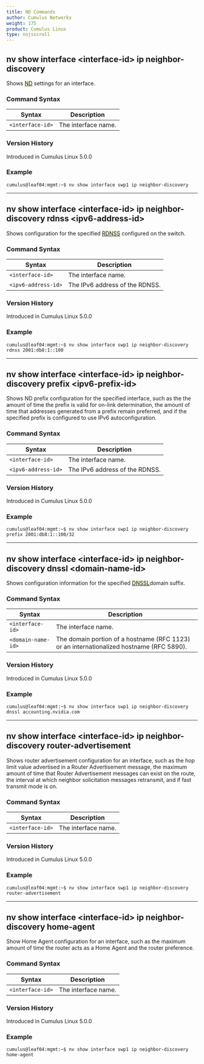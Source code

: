 ```yaml
---
title: ND Commands
author: Cumulus Networks
weight: 175
product: Cumulus Linux
type: nojsscroll
---
```

## nv show interface \<interface-id\> ip neighbor-discovery

Shows <span style="background-color:#F5F5DC">[ND](## "Neighbor Discovery")</span> settings for an interface.

### Command Syntax

| Syntax |  Description   |
| --------- | -------------- |
| `<interface-id>` | The interface name.|

### Version History

Introduced in Cumulus Linux 5.0.0

### Example

```
cumulus@leaf04:mgmt:~$ nv show interface swp1 ip neighbor-discovery
```

- - -

## nv show interface \<interface-id\> ip neighbor-discovery rdnss \<ipv6-address-id\>

Shows configuration for the specified <span style="background-color:#F5F5DC">[RDNSS](## "recursive DNS server")</span> configured on the switch.

### Command Syntax

| Syntax |  Description   |
| --------- | -------------- |
| `<interface-id>` | The interface name.|
| `<ipv6-address-id>`  | The IPv6 address of the RDNSS.|

### Version History

Introduced in Cumulus Linux 5.0.0

### Example

```
cumulus@leaf04:mgmt:~$ nv show interface swp1 ip neighbor-discovery rdnss 2001:db8:1::100
```

- - -

## nv show interface \<interface-id\> ip neighbor-discovery prefix \<ipv6-prefix-id\>

Shows ND prefix configuration for the specified interface, such as the the amount of time the prefix is valid for on-link determination, the amount of time that addresses generated from a prefix remain preferred, and if the specified prefix is configured to use IPv6 autoconfiguration.

### Command Syntax

| Syntax |  Description   |
| --------- | -------------- |
| `<interface-id>` | The interface name.|
| `<ipv6-address-id>`  | The IPv6 address of the RDNSS.|

### Version History

Introduced in Cumulus Linux 5.0.0

### Example

```
cumulus@leaf04:mgmt:~$ nv show interface swp1 ip neighbor-discovery prefix 2001:db8:1::100/32
```

- - -

## nv show interface \<interface-id\> ip neighbor-discovery dnssl \<domain-name-id\>

Shows configuration information for the specified <span style="background-color:#F5F5DC">[DNSSL](## "DNS search list")</span>domain suffix.

### Command Syntax

| Syntax |  Description   |
| --------- | -------------- |
| `<interface-id>` | The interface name.|
| `<domain-name-id>`   |  The domain portion of a hostname (RFC 1123) or an internationalized hostname (RFC 5890).|

### Version History

Introduced in Cumulus Linux 5.0.0

### Example

```
cumulus@leaf04:mgmt:~$ nv show interface swp1 ip neighbor-discovery dnssl accounting.nvidia.com
```

- - -

## nv show interface \<interface-id\> ip neighbor-discovery router-advertisement

Shows router advertisement configuration for an interface, such as the hop limit value advertised in a Router Advertisement message, the maximum amount of time that Router Advertisement messages can exist on the route, the interval at which neighbor solicitation messages retransmit, and if fast transmit mode is on.

### Command Syntax

| Syntax |  Description   |
| --------- | -------------- |
| `<interface-id>` | The interface name.|

### Version History

Introduced in Cumulus Linux 5.0.0

### Example

```
cumulus@leaf04:mgmt:~$ nv show interface swp1 ip neighbor-discovery router-advertisement
```

- - -

## nv show interface \<interface-id\> ip neighbor-discovery home-agent

Show Home Agent configuration for an interface, such as the maximum amount of time the router acts as a Home Agent and the router preference.

### Command Syntax

| Syntax |  Description   |
| --------- | -------------- |
| `<interface-id>` | The interface name.|

### Version History

Introduced in Cumulus Linux 5.0.0

### Example

```
cumulus@leaf04:mgmt:~$ nv show interface swp1 ip neighbor-discovery home-agent
```
